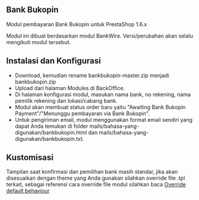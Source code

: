 Bank Bukopin
--------
Modul pembayaran Bank Bukopin untuk PrestaShop 1.6.x

Modul ini dibuat berdasarkan modul BankWire. Versi/perubahan akan selalu mengikuti modul tersebut.

Instalasi dan Konfigurasi
--------
* Download, kemudian rename bankbukopin-master.zip menjadi bankbukopin.zip
* Upload dari halaman Modules di BackOffice.
* Di halaman konfigurasi modul, masukan nama bank, no rekening, nama pemilik rekening dan lokasi/cabang bank.
* Modul akan membuat status order baru yaitu "Awaiting Bank Bukopin Payment"/"Menunggu pembayaran via Bank Bukopin".
* Untuk pengiriman email, modul menggunakan format email sendiri yang dapat Anda temukan di folder mails/bahasa-yang-digunakan/bankbukopin.html dan mails/bahasa-yang-digunakan/bankbukopin.txt.

Kustomisasi
--------
Tampilan saat konfirmasi dan pemilihan bank masih standar, jika akan disesuaikan dengan theme yang Anda gunakan silahkan override file .tpl terkait, sebagai referensi cara override file modul silahkan baca [Override default behaviour][1]


[1]: http://doc.prestashop.com/display/PS16/Overriding+default+behaviors
